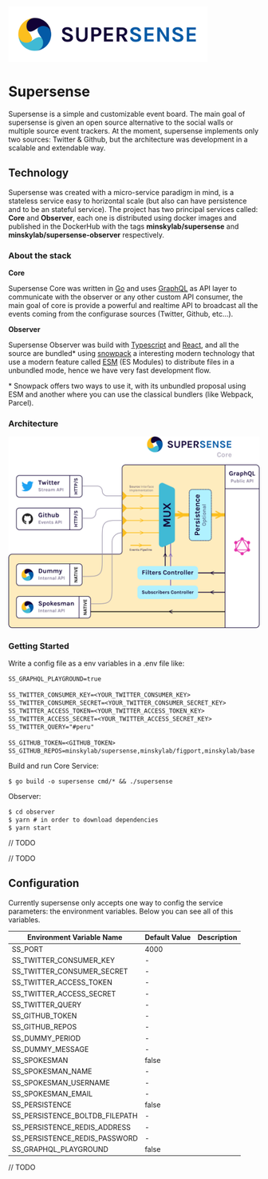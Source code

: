 <img src="supersense-logo.png" alt="supersense-logo" width="400" />



# Supersense

Supersense is a simple and customizable event board. The main goal of supersense is given an open source alternative to the social walls or multiple source event trackers. At the moment, supersense implements only two sources: Twitter & Github, but the architecture was development in a scalable and extendable way.

## Technology

Supersense was created with a micro-service paradigm in mind, is a stateless service easy to horizontal scale (but also can have persistence and to be an stateful service). The project has two principal services called: **Core** and **Observer**, each one is distributed using docker images and published in the DockerHub with the tags **minskylab/supersense** and **minskylab/supersense-observer** respectively.

### About the stack

**Core**

Supersense Core was written in [Go](https://golang.org/) and uses [GraphQL](https://graphql.org) as API layer to communicate with the observer or any other custom API consumer, the main goal of core is provide a powerful and realtime API to broadcast all the events coming from the configurase sources (Twitter, Github, etc...).

**Observer**

Supersense Observer was build with [Typescript](https://www.typescriptlang.org/) and [React](https://reactjs.org/), and all the source are bundled* using [snowpack](https://www.snowpack.dev/) a interesting modern technology that use a modern feature called [ESM](https://hacks.mozilla.org/2018/03/es-modules-a-cartoon-deep-dive/) (ES Modules) to distribute files in a unbundled mode, hence we have very fast development flow.

\* Snowpack offers two ways to use it, with its unbundled proposal using ESM and another where you can use the classical bundlers (like Webpack, Parcel).

### Architecture

<img src="supersense-core.png" alt="supersense-core-architecture" width="650" />



### Getting Started

Write a config file as a env variables in a .env file like:

```dotenv
SS_GRAPHQL_PLAYGROUND=true

SS_TWITTER_CONSUMER_KEY=<YOUR_TWITTER_CONSUMER_KEY>
SS_TWITTER_CONSUMER_SECRET=<YOUR_TWITTER_CONSUMER_SECRET_KEY>
SS_TWITTER_ACCESS_TOKEN=<YOUR_TWITTER_ACCESS_TOKEN_KEY>
SS_TWITTER_ACCESS_SECRET=<YOUR_TWITTER_ACCESS_SECRET_KEY>
SS_TWITTER_QUERY="#peru"

SS_GITHUB_TOKEN=<GITHUB_TOKEN>
SS_GITHUB_REPOS=minskylab/supersense,minskylab/figport,minskylab/base
```

Build and run Core Service:

```shell script
$ go build -o supersense cmd/* && ./supersense
```

Observer:

```shell script
$ cd observer
$ yarn # in order to download dependencies
$ yarn start
```



// TODO

// TODO



## Configuration

Currently supersense only accepts one way to config the service parameters: the environment variables. Below you can see all of this variables.

| Environment Variable Name      | Default Value | Description |
| ------------------------------ | :------------ | ----------- |
| SS_PORT                        | 4000          |             |
| SS_TWITTER_CONSUMER_KEY        | -             |             |
| SS_TWITTER_CONSUMER_SECRET     | -             |             |
| SS_TWITTER_ACCESS_TOKEN        | -             |             |
| SS_TWITTER_ACCESS_SECRET       | -             |             |
| SS_TWITTER_QUERY               | -             |             |
| SS_GITHUB_TOKEN                | -             |             |
| SS_GITHUB_REPOS                | -             |             |
| SS_DUMMY_PERIOD                | -             |             |
| SS_DUMMY_MESSAGE               | -             |             |
| SS_SPOKESMAN                   | false         |             |
| SS_SPOKESMAN_NAME              | -             |             |
| SS_SPOKESMAN_USERNAME          | -             |             |
| SS_SPOKESMAN_EMAIL             | -             |             |
| SS_PERSISTENCE                 | false         |             |
| SS_PERSISTENCE_BOLTDB_FILEPATH | -             |             |
| SS_PERSISTENCE_REDIS_ADDRESS   | -             |             |
| SS_PERSISTENCE_REDIS_PASSWORD  | -             |             |
| SS_GRAPHQL_PLAYGROUND          | false         |             |



// TODO